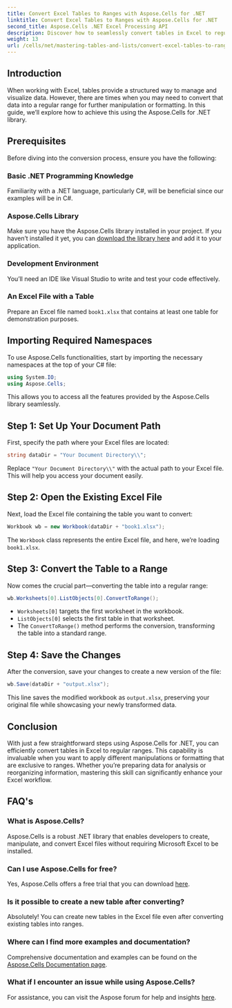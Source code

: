 ```yaml
---
title: Convert Excel Tables to Ranges with Aspose.Cells for .NET
linktitle: Convert Excel Tables to Ranges with Aspose.Cells for .NET
second_title: Aspose.Cells .NET Excel Processing API
description: Discover how to seamlessly convert tables in Excel to regular ranges using the powerful Aspose.Cells for .NET library. This step-by-step guide covers everything from setting up your environment to executing the conversion.
weight: 13
url: /cells/net/mastering-tables-and-lists/convert-excel-tables-to-range/
---
```

## Introduction

When working with Excel, tables provide a structured way to manage and visualize data. However, there are times when you may need to convert that data into a regular range for further manipulation or formatting. In this guide, we’ll explore how to achieve this using the Aspose.Cells for .NET library.

## Prerequisites
Before diving into the conversion process, ensure you have the following:

### Basic .NET Programming Knowledge
Familiarity with a .NET language, particularly C#, will be beneficial since our examples will be in C#.

### Aspose.Cells Library
Make sure you have the Aspose.Cells library installed in your project. If you haven’t installed it yet, you can [download the library here](https://releases.aspose.com/cells/net/) and add it to your application.

### Development Environment
You’ll need an IDE like Visual Studio to write and test your code effectively.

### An Excel File with a Table
Prepare an Excel file named `book1.xlsx` that contains at least one table for demonstration purposes.

## Importing Required Namespaces
To use Aspose.Cells functionalities, start by importing the necessary namespaces at the top of your C# file:

```csharp
using System.IO;
using Aspose.Cells;
```

This allows you to access all the features provided by the Aspose.Cells library seamlessly.

## Step 1: Set Up Your Document Path
First, specify the path where your Excel files are located:

```csharp
string dataDir = "Your Document Directory\\";
```
Replace `"Your Document Directory\\"` with the actual path to your Excel file. This will help you access your document easily.

## Step 2: Open the Existing Excel File
Next, load the Excel file containing the table you want to convert:

```csharp
Workbook wb = new Workbook(dataDir + "book1.xlsx");
```
The `Workbook` class represents the entire Excel file, and here, we’re loading `book1.xlsx`.

## Step 3: Convert the Table to a Range
Now comes the crucial part—converting the table into a regular range:

```csharp
wb.Worksheets[0].ListObjects[0].ConvertToRange();
```

- `Worksheets[0]` targets the first worksheet in the workbook.
- `ListObjects[0]` selects the first table in that worksheet.
- The `ConvertToRange()` method performs the conversion, transforming the table into a standard range.

## Step 4: Save the Changes
After the conversion, save your changes to create a new version of the file:

```csharp
wb.Save(dataDir + "output.xlsx");
```
This line saves the modified workbook as `output.xlsx`, preserving your original file while showcasing your newly transformed data.

## Conclusion
With just a few straightforward steps using Aspose.Cells for .NET, you can efficiently convert tables in Excel to regular ranges. This capability is invaluable when you want to apply different manipulations or formatting that are exclusive to ranges. Whether you’re preparing data for analysis or reorganizing information, mastering this skill can significantly enhance your Excel workflow.

## FAQ's

### What is Aspose.Cells?
Aspose.Cells is a robust .NET library that enables developers to create, manipulate, and convert Excel files without requiring Microsoft Excel to be installed.

### Can I use Aspose.Cells for free?
Yes, Aspose.Cells offers a free trial that you can download [here](https://releases.aspose.com/cells/net/).

### Is it possible to create a new table after converting?
Absolutely! You can create new tables in the Excel file even after converting existing tables into ranges.

### Where can I find more examples and documentation?
Comprehensive documentation and examples can be found on the [Aspose.Cells Documentation page](https://reference.aspose.com/cells/net/).

### What if I encounter an issue while using Aspose.Cells?
For assistance, you can visit the Aspose forum for help and insights [here](https://forum.aspose.com/c/cells/9).

